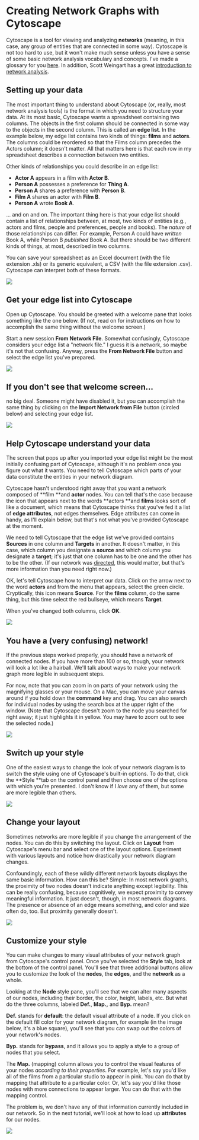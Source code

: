# Creating Network Graphs with Cytoscape

Cytoscape is a tool for viewing and analyzing **networks** (meaning, in this case, any group of entities that are connected in some way). Cytoscape is not too hard to use, but it won't make much sense unless you have a sense of some basic network analysis vocabulary and concepts. I've made a glossary for you [here](https://github.com/miriamposner/network_analysis_workshop/blob/master/social-network-glossary.md). In addition, Scott Weingart has a great [introduction to network analysis](http://journalofdigitalhumanities.org/1-1/demystifying-networks-by-scott-weingart/).

## Setting up your data

The most important thing to understand about Cytoscape (or, really, most network analysis tools) is the format in which you need to structure your data. At its most basic, Cytoscape wants a spreadsheet containing two columns. The objects in the first column should be connected in some way to the objects in the second column. This is called an **edge list**. In the example below, my edge list contains two kinds of things: **films** and **actors**. The columns could be reordered so that the Films column precedes the Actors column; it doesn't matter. All that matters here is that each row in my spreadsheet describes a connection between two entities.

Other kinds of relationships you could describe in an edge list:

* **Actor A** appears in a film with **Actor B**.
* **Person A** possesses a preference for **Thing A**.
* **Person A** shares a preference with **Person B**.
* **Film A** shares an actor with **Film B**.
* **Person A** wrote **Book A**.

... and on and on. The important thing here is that your edge list should contain a list of relationships between, at most, two kinds of entities (e.g., actors and films, people and preferences, people and books). The *nature* of those relationships can differ. For example, Person A could have *written* Book A, while Person B *published* Book A. But there should be two different kinds of things, at most, described in two columns.

You can save your spreadsheet as an Excel document (with the file extension .xls) or its generic equivalent, a CSV (with the file extension .csv). Cytoscape can interpret both of these formats.

![][1]

[1]: images/creating-network-graphs-with-cytoscape/setting-up-your-data.png

## Get your edge list into Cytoscape

Open up Cytoscape. You should be greeted with a welcome pane that looks something like the one below. (If not, read on for instructions on how to accomplish the same thing without the welcome screen.)

Start a new session **From Network File**. Somewhat confusingly, Cytoscape considers your edge list a "network file." I guess it is a network, so maybe it's not that confusing. Anyway, press the **From Network File** button and select the edge list you've prepared.

![][2]

[2]: images/creating-network-graphs-with-cytoscape/get-your-edge-list-into-cytoscape.png

## If you don't see that welcome screen...

no big deal. Someone might have disabled it, but you can accomplish the same thing by clicking on the **Import Network from File** button (circled below) and selecting your edge list.

![][3]

[3]: images/creating-network-graphs-with-cytoscape/if-you-don-t-see-that-welcome-screen.png

## Help Cytoscape understand your data

The screen that pops up after you imported your edge list might be the most initially confusing part of Cytoscape, although it's no problem once you figure out what it wants. You need to tell Cytoscape which parts of your data constitute the entities in your network diagram.

Cytoscape hasn't understood right away that you want a network composed of **film **and **actor** nodes. You can tell that's the case because the icon that appears next to the words **actors **and **films** looks sort of like a document, which means that Cytoscape thinks that you've fed it a list of **edge attributes**, not edges themselves. Edge attributes can come in handy, as I'll explain below, but that's not what you've provided Cytoscape at the moment.

We need to tell Cytoscape that the edge list we've provided contains **Sources** in one column and **Targets** in another. It doesn't matter, in this case, which column you designate a **source** and which column you designate a **target**; it's just that one column has to be one and the other has to be the other. (If our network was [directed](http://www.shizukalab.com/toolkits/sna/plotting-directed-networks), this would matter, but that's more information than you need right now.)

OK, let's tell Cytoscape how to interpret our data. Click on the arrow next to the word **actors** and from the menu that appears, select the green circle. Cryptically, this icon means **Source**. For the **films** column, do the same thing, but this time select the red bullseye, which means **Target**.

When you've changed both columns, click **OK**.

![][4]

[4]: images/creating-network-graphs-with-cytoscape/help-cytoscape-understand-your-data.png

## You have a (very confusing) network!

If the previous steps worked properly, you should have a network of connected nodes. If you have more than 100 or so, though, your network will look a lot like a hairball. We'll talk about ways to make your network graph more legible in subsequent steps.

For now, note that you can zoom in on parts of your network using the magnifying glasses or your mouse. On a Mac, you can move your canvas around if you hold down the **command** key and drag. You can also search for individual nodes by using the search box at the upper right of the window. (Note that Cytoscape doesn't zoom to the node you searched for right away; it just highlights it in yellow. You may have to zoom out to see the selected node.)

![][5]

[5]: images/creating-network-graphs-with-cytoscape/you-have-a--very-confusing--network-.png

## Switch up your style

One of the easiest ways to change the look of your network diagram is to switch the style using one of Cytoscape's built-in options. To do that, click the **Style **tab on the control panel and then choose one of the options with which you're presented. I don't know if I *love* any of them, but some are more legible than others.

![][6]

[6]: images/creating-network-graphs-with-cytoscape/switch-up-your-style.png

## Change your layout

Sometimes networks are more legible if you change the arrangement of the nodes. You can do this by switching the layout. Click on **Layout** from Cytoscape's menu bar and select one of the layout options. Experiment with various layouts and notice how drastically your network diagram changes.

Confoundingly, each of these wildly different network layouts displays the same basic information. How can this be? Simple: In most network graphs, the proximity of two nodes doesn't indicate anything except legibility. This can be really confusing, because cognitively, we expect proximity to convey meaningful information. It just doesn't, though, in most network diagrams. The presence or absence of an edge means something, and color and size often do, too. But proximity generally doesn't.

![][7]

[7]: images/creating-network-graphs-with-cytoscape/change-your-layout.png

## Customize your style

You can make changes to many visual attributes of your network graph from Cytoscape's control panel. Once you've selected the **Style** tab, look at the bottom of the control panel. You'll see that three additional buttons allow you to customize the look of the **nodes**, the **edges**, and the **network** as a whole.

Looking at the **Node** style pane, you'll see that we can alter many aspects of our nodes, including their border, the color, height, labels, etc. But what do the three columns, labeled **Def.**, **Map.,** and **Byp.** mean?

**Def.** stands for **default**: the default visual attribute of a node. If you click on the default fill color for your network diagram, for example (in the image below, it's a blue square), you'll see that you can swap out the colors of your network's nodes.

**Byp.** stands for **bypass**, and it allows you to apply a style to a group of nodes that you select.

The **Map.** (mapping) column allows you to control the visual features of your nodes *according to their properties*. For example, let's say you'd like all of the films from a particular studio to appear in pink. You can do that by mapping that attribute to a particular color. Or, let's say you'd like those nodes with more connections to appear larger. You can do that with the mapping control.

The problem is, we don't have any of that information currently included in our network. So in the next tutorial, we'll look at how to load up **attributes** for our nodes.

![][8]

[8]: images/creating-network-graphs-with-cytoscape/customize-your-style.png
